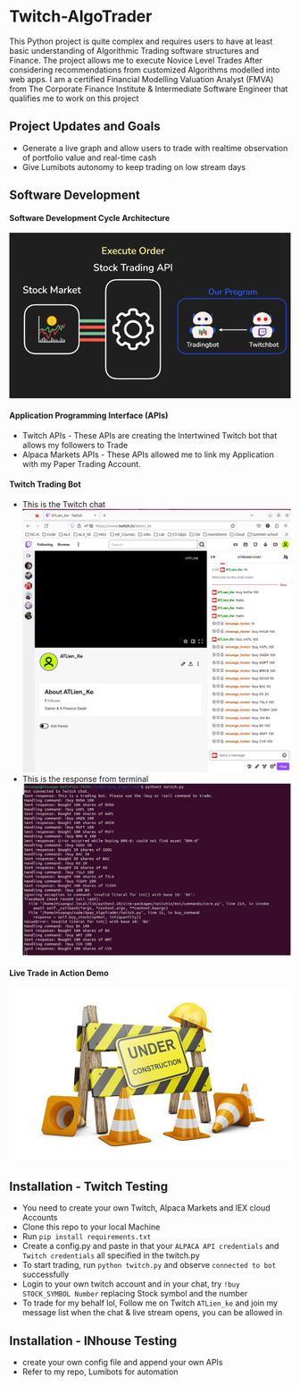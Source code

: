 # Twitch-AlgoTrader
This Python project is quite complex and requires users to have at least basic understanding of Algorithmic Trading software structures and Finance. The project allows me to execute Novice Level Trades After considering recommendations from customized Algorithms modelled into web apps. I am a certified Financial Modelling Valuation Analyst (FMVA) from The Corporate Finance Institute & Intermediate Software Engineer that qualifies me to work on this project

## Project Updates and Goals
* Generate a live graph and allow users to trade with realtime observation of portfolio value and real-time cash
* Give Lumibots autonomy to keep trading on low stream days

## Software Development
#### Software Development Cycle Architecture 
![](images/Architecture_b.png)

#### Application Programming Interface (APIs)
* Twitch APIs - These APIs are creating the Intertwined Twitch bot that allows my followers to Trade
* Alpaca Markets APIs -  These APIs allowed me to link my Application with my Paper Trading Account.   
#### Twitch Trading Bot
* This is the Twitch chat
![](images/twitch.png)
* This is the response from terminal
![](images/terminal.png)
#### Live Trade in Action Demo
![](images/construction.jpg)

## Installation - Twitch Testing 
* You need to create your own Twitch, Alpaca Markets and IEX cloud Accounts
* Clone this repo to your local Machine
* Run `pip install requirements.txt`
* Create a config.py and paste in that your `ALPACA API credentials` and `Twitch credentials` all specified in the twitch.py
* To start trading, run `python twitch.py` and observe `connected to bot` successfully
* Login to your own twitch account and in your chat, try `!buy STOCK_SYMBOL Number` replacing Stock symbol and the number
* To trade for my behalf lol, Follow me on Twitch `ATLien_ke` and join my message list when the chat & live stream opens, you can be allowed in

## Installation - INhouse Testing 
* create your own config file and append your own APIs 
* Refer to my repo, Lumibots for automation 